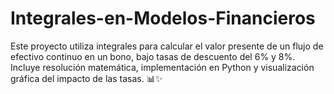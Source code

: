 # Integrales-en-Modelos-Financieros
Este proyecto utiliza integrales para calcular el valor presente de un flujo de efectivo continuo en un bono, bajo tasas de descuento del 6% y 8%. Incluye resolución matemática, implementación en Python y visualización gráfica del impacto de las tasas. 📊✨
